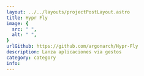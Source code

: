 ```yaml
---
layout: ../../layouts/projectPostLayout.astro
title: Hypr Fly
image: {
  src: " ",
  alt: " ",
}
urlGithub: https://github.com/argonarch/Hypr-Fly
description: Lanza aplicaciones via gestos
category: category
info:
---
```

